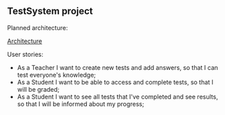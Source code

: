 ## **TestSystem project**

Planned architecture:

[Architecture](https://github.com/Par0v0Zz/TestSystem/blob/develop/src/main/resources/img/microservices-migr-plan.png)

User stories:
 - As a Teacher I want to create new tests and add answers, so that I can test everyone's knowledge;
 - As a Student I want to be able to access and complete tests, so that I will be graded;
 - As a Student I want to see all tests that I've completed and see results, so that I will be informed about my progress;
